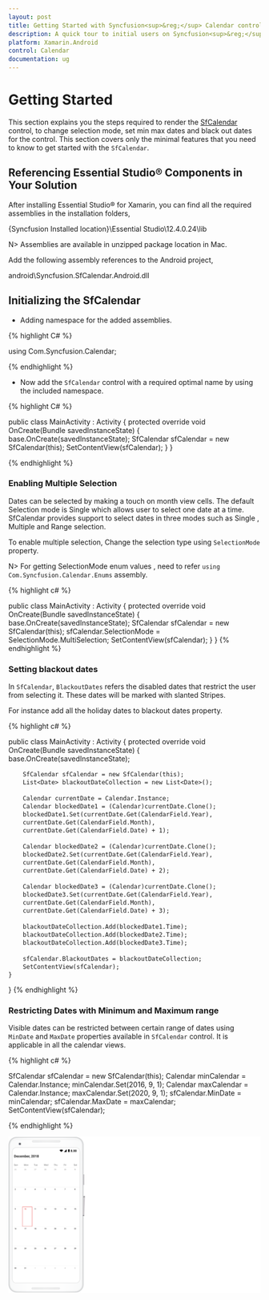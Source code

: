 ```yaml
---
layout: post
title: Getting Started with Syncfusion<sup>&reg;</sup> Calendar control for Xamarin.Android
description: A quick tour to initial users on Syncfusion<sup>&reg;</sup> calendar control Xamarin.Android platform 
platform: Xamarin.Android
control: Calendar
documentation: ug
---
```


# Getting Started

This section explains you the steps required to render the [SfCalendar](https://help.syncfusion.com/cr/xamarin-android/Com.Syncfusion.Calendar.SfCalendar.html) control, to change selection mode, set min max dates and black out dates for the control. This section covers only the minimal features that you need to know to get started with the `SfCalendar`.

## Referencing Essential Studio® Components in Your Solution

After installing Essential Studio® for Xamarin, you can find all the required assemblies in the installation folders,

{Syncfusion Installed location}\Essential Studio\12.4.0.24\lib

N> Assemblies are available in unzipped package location in Mac.

Add the following assembly references to the Android project,

android\Syncfusion.SfCalendar.Android.dll

## Initializing the SfCalendar

* Adding namespace for the added assemblies.

{% highlight C# %}

using Com.Syncfusion.Calendar;

{% endhighlight %}

* Now add the `SfCalendar` control with a required optimal name by using the included namespace.

{% highlight C# %}
	
public class MainActivity : Activity
{
	protected override void OnCreate(Bundle savedInstanceState)
	{
		base.OnCreate(savedInstanceState);
		SfCalendar sfCalendar = new SfCalendar(this);
		SetContentView(sfCalendar);
	}
}

{% endhighlight %}

### Enabling Multiple Selection 

Dates can be selected by making a touch on month view cells. The default Selection mode is Single which allows user to select one date at a time. SfCalendar provides support to select dates in three modes such as Single , Multiple and Range selection.

To enable multiple selection, Change the selection type using `SelectionMode` property.

N> For getting SelectionMode enum values  , need to refer `using Com.Syncfusion.Calendar.Enums` assembly.

{% highlight c# %}

public class MainActivity : Activity
{
	protected override void OnCreate(Bundle savedInstanceState)
	{
		base.OnCreate(savedInstanceState);
		SfCalendar sfCalendar = new SfCalendar(this);
		sfCalendar.SelectionMode = SelectionMode.MultiSelection;
		SetContentView(sfCalendar);
	}
}
{% endhighlight %}

### Setting blackout dates

In `SfCalendar`, `BlackoutDates` refers the disabled dates that restrict the user from selecting it. These dates will be marked with slanted Stripes.

For instance add all the holiday dates to blackout dates property.

{% highlight c# %}

public class MainActivity : Activity
{
	protected override void OnCreate(Bundle savedInstanceState)
	{
		base.OnCreate(savedInstanceState);

		SfCalendar sfCalendar = new SfCalendar(this);
		List<Date> blackoutDateCollection = new List<Date>();

		Calendar currentDate = Calendar.Instance;
		Calendar blockedDate1 = (Calendar)currentDate.Clone();
		blockedDate1.Set(currentDate.Get(CalendarField.Year),
		currentDate.Get(CalendarField.Month),
		currentDate.Get(CalendarField.Date) + 1);

		Calendar blockedDate2 = (Calendar)currentDate.Clone();
		blockedDate2.Set(currentDate.Get(CalendarField.Year),
		currentDate.Get(CalendarField.Month),
		currentDate.Get(CalendarField.Date) + 2);

		Calendar blockedDate3 = (Calendar)currentDate.Clone();
		blockedDate3.Set(currentDate.Get(CalendarField.Year),
		currentDate.Get(CalendarField.Month),
		currentDate.Get(CalendarField.Date) + 3);

		blackoutDateCollection.Add(blockedDate1.Time);
		blackoutDateCollection.Add(blockedDate2.Time);
		blackoutDateCollection.Add(blockedDate3.Time);

		sfCalendar.BlackoutDates = blackoutDateCollection;
		SetContentView(sfCalendar);
	}
}
{% endhighlight %}

### Restricting Dates with Minimum and Maximum range

Visible dates can be restricted between certain range of dates using `MinDate` and `MaxDate` properties available in `SfCalendar` control. It is applicable in all the calendar views.

{% highlight c# %}

SfCalendar sfCalendar = new SfCalendar(this);
Calendar minCalendar = Calendar.Instance;
minCalendar.Set(2016, 9, 1);
Calendar maxCalendar = Calendar.Instance;
maxCalendar.Set(2020, 9, 1);
sfCalendar.MinDate = minCalendar;
sfCalendar.MaxDate = maxCalendar;
SetContentView(sfCalendar);

{% endhighlight %}

![OverView image of Xamarin.Android Calendar](images/xamarin.android-calendar-overview.png)
